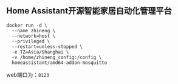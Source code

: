 ## Home Assistant开源智能家居自动化管理平台

```
docker run -d \
  --name zhineng \
  --network=host \
  --privileged \
  --restart=unless-stopped \
  -e TZ=Asia/Shanghai \
  -v /home/zhineng_config:/config \
  homeassistant/amd64-addon-mosquitto
```

web端口为：`8123`
